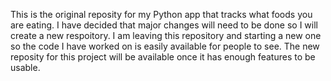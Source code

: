 This is the original reposity for my Python app that tracks what foods you are eating. 
I have decided that major changes will need to be done so I will create a new respoitory.
I am leaving this repository and starting a new one so the code I have worked on is easily available for people to see. 
The new reposity for this project will be available once it has enough features to be usable.

